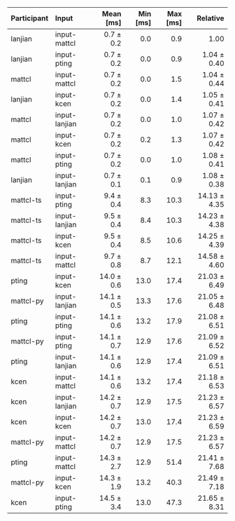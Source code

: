 | Participant | Input | Mean [ms] | Min [ms] | Max [ms] | Relative |
|:---|:---|---:|---:|---:|---:|
| lanjian | input-mattcl | 0.7 ± 0.2 | 0.0 | 0.9 | 1.00 |
| lanjian | input-pting | 0.7 ± 0.2 | 0.0 | 0.9 | 1.04 ± 0.40 |
| mattcl | input-mattcl | 0.7 ± 0.2 | 0.0 | 1.5 | 1.04 ± 0.44 |
| lanjian | input-kcen | 0.7 ± 0.2 | 0.0 | 1.4 | 1.05 ± 0.41 |
| mattcl | input-lanjian | 0.7 ± 0.2 | 0.0 | 1.0 | 1.07 ± 0.42 |
| mattcl | input-kcen | 0.7 ± 0.2 | 0.2 | 1.3 | 1.07 ± 0.42 |
| mattcl | input-pting | 0.7 ± 0.2 | 0.0 | 1.0 | 1.08 ± 0.41 |
| lanjian | input-lanjian | 0.7 ± 0.1 | 0.1 | 0.9 | 1.08 ± 0.38 |
| mattcl-ts | input-pting | 9.4 ± 0.4 | 8.3 | 10.3 | 14.13 ± 4.35 |
| mattcl-ts | input-lanjian | 9.5 ± 0.4 | 8.4 | 10.3 | 14.23 ± 4.38 |
| mattcl-ts | input-kcen | 9.5 ± 0.4 | 8.5 | 10.6 | 14.25 ± 4.39 |
| mattcl-ts | input-mattcl | 9.7 ± 0.8 | 8.7 | 12.1 | 14.58 ± 4.60 |
| pting | input-kcen | 14.0 ± 0.6 | 13.0 | 17.4 | 21.03 ± 6.49 |
| mattcl-py | input-lanjian | 14.1 ± 0.5 | 13.3 | 17.6 | 21.05 ± 6.48 |
| pting | input-pting | 14.1 ± 0.6 | 13.2 | 17.9 | 21.08 ± 6.51 |
| mattcl-py | input-pting | 14.1 ± 0.7 | 12.9 | 17.6 | 21.09 ± 6.52 |
| pting | input-lanjian | 14.1 ± 0.6 | 12.9 | 17.4 | 21.09 ± 6.51 |
| kcen | input-mattcl | 14.1 ± 0.6 | 13.2 | 17.4 | 21.18 ± 6.53 |
| kcen | input-lanjian | 14.2 ± 0.7 | 12.9 | 17.5 | 21.23 ± 6.57 |
| kcen | input-kcen | 14.2 ± 0.7 | 13.0 | 17.4 | 21.23 ± 6.59 |
| mattcl-py | input-mattcl | 14.2 ± 0.7 | 12.9 | 17.5 | 21.23 ± 6.57 |
| pting | input-mattcl | 14.3 ± 2.7 | 12.9 | 51.4 | 21.41 ± 7.68 |
| mattcl-py | input-kcen | 14.3 ± 1.9 | 13.2 | 40.3 | 21.49 ± 7.18 |
| kcen | input-pting | 14.5 ± 3.4 | 13.0 | 47.3 | 21.65 ± 8.31 |

